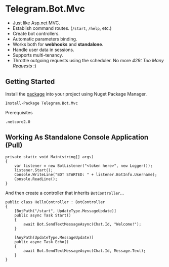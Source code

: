 # Telegram.Bot.Mvc

* Just like Asp.net MVC.
* Establish command routes. (`/start`,  `/help`,  etc.)
* Create bot controllers.
* Automatic parameters binding.
* Works both for **webhooks** and **standalone**.
* Handle user data in sessions.
* Supports multi-tenancy.
* Throttle outgoing requests using the scheduler. No more *429: Too Many Requests* :)

## Getting Started

Install the [package](https://www.nuget.org/packages/Telegram.Bot.Mvc) into your project using Nuget Package Manager.
```
Install-Package Telegram.Bot.Mvc
```
Prerequisites

```
.netcore2.0
```

Working As Standalone Console Application (Pull)
------------------------------------------------

```
private static void Main(string[] args)
{
    var listener = new BotListener("<token here>", new Logger());
    listener.Start();
    Console.WriteLine("BOT STARTED: " + listener.BotInfo.Username);
    Console.ReadLine();
}
```

And then create a controller that inherits `BotController`...

```
public class HelloController : BotController
{
    [BotPath("/start", UpdateType.MessageUpdate)]
    public async Task Start()
    {
        await Bot.SendTextMessageAsync(Chat.Id, "Welcome!");
    }

    [AnyPath(UpdateType.MessageUpdate)]
    public async Task Echo()
    {
        await Bot.SendTextMessageAsync(Chat.Id, Message.Text);
    }
}
```

